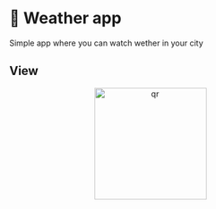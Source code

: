 
#  Weather app



Simple app where you can watch wether in your city

## View

 <p align="center">
 <img width="200px" src=".view.png" alt="qr"/>
</p>
